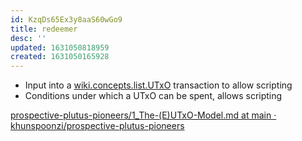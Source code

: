 ```yaml
---
id: KzqDs65Ex3y8aaS60wGo9
title: redeemer
desc: ''
updated: 1631050818959
created: 1631050165928
---
```


* Input into a [wiki.concepts.list.UTxO](wiki.concepts.list.UTxO) transaction to allow scripting
* Conditions under which a UTxO can be spent, allows scripting

[prospective-plutus-pioneers/1_The-(E)UTxO-Model.md at main · khunspoonzi/prospective-plutus-pioneers](https://github.com/khunspoonzi/prospective-plutus-pioneers/blob/main/lecture01/1_The-(E)UTxO-Model.md)
